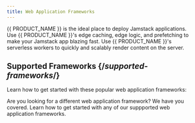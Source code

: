 ```yaml
---
title: Web Application Frameworks
---
```


{{ PRODUCT_NAME }} is the ideal place to deploy Jamstack applications. Use {{ PRODUCT_NAME }}'s edge caching, edge logic, and prefetching to make your Jamstack app blazing fast. Use {{ PRODUCT_NAME }}'s serverless workers to quickly and scalably render content on the server.

## Supported Frameworks {/*supported-frameworks*/}

Learn how to get started with these popular web application frameworks:

<PopularFrameworks/>

Are you looking for a different web application framework? We have you covered. Learn how to get started with any of our suppported web application frameworks.

<Frameworks/>
